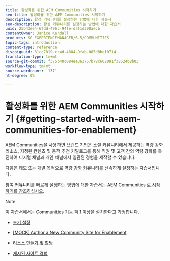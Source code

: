 ```yaml
---
title: 활성화를 위한 AEM Communities 시작하기
seo-title: 활성화를 위한 AEM Communities 시작하기
description: 활성 커뮤니티를 설정하는 방법에 대한 자습서
seo-description: 활성 커뮤니티를 설정하는 방법에 대한 자습서
uuid: 25b43ee4-6fdd-496c-94fe-daf1d300aecb
contentOwner: Janice Kendall
products: SG_EXPERIENCEMANAGER/6.5/COMMUNITIES
topic-tags: introduction
content-type: reference
discoiquuid: 31cc7819-cc4d-4804-9fab-005d8bef0714
translation-type: tm+mt
source-git-commit: f375b40c084ee363757b78c602091f38524b8b03
workflow-type: tm+mt
source-wordcount: '137'
ht-degree: 0%

---
```



# 활성화를 위한 AEM Communities 시작하기 {#getting-started-with-aem-communities-for-enablement}

AEM Communities을 사용하면 브랜드 기업은 소셜 커뮤니티에서 제공하는 역량 강화 리소스, 지정된 컨텐츠 및 동적 추천 카탈로그를 통해 직원 및 고객 간의 역량 강화를 촉진하여 디지털 채널과 개인 채널에서 일관된 경험을 제작할 수 있습니다.

다음은 데모 또는 개발 목적으로 [역량 강화 커뮤니티를](overview.md#enablement-community) 신속하게 설정하는 자습서입니다.

참여 커뮤니티를 빠르게 설정하는 방법에 대한 자습서는 AEM Communities [로 시작하기를 참조하십시오](overview.md#engagement-community)[](getting-started.md).

>[!NOTE]
>
>이 자습서에서는 Communities [기능 팩 1](deploy-communities.md#latestfeaturepack) 이상을 설치한다고 가정합니다.

* [초기 설정](enablement-setup.md)

* [[MOCK] Author a New Community Site for Enablement](enablement-create-site.md)

* [리소스 만들기 및 할당](resource.md)

* [게시된 사이트 경험](enablement-published-site.md)

